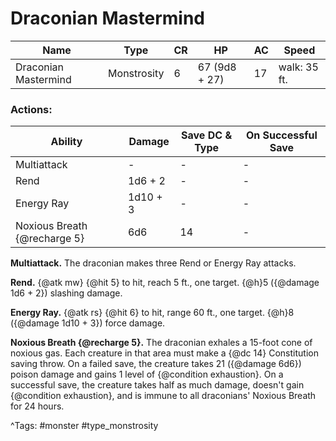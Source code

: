 # Draconian Mastermind

| Name | Type | CR | HP | AC | Speed |
|------|------|----|----|----|-------|
| Draconian Mastermind | Monstrosity | 6 | 67 (9d8 + 27) | 17 | walk: 35 ft. |

### Actions:

| Ability | Damage | Save DC & Type | On Successful Save |
|---------|--------|----------------|--------------------|
| Multiattack | - | - | - |
| Rend | 1d6 + 2 | - | - |
| Energy Ray | 1d10 + 3 | - | - |
| Noxious Breath {@recharge 5} | 6d6 | 14 | - |


**Multiattack.** The draconian makes three Rend or Energy Ray attacks.

**Rend.** {@atk mw} {@hit 5} to hit, reach 5 ft., one target. {@h}5 ({@damage 1d6 + 2}) slashing damage.

**Energy Ray.** {@atk rs} {@hit 6} to hit, range 60 ft., one target. {@h}8 ({@damage 1d10 + 3}) force damage.

**Noxious Breath {@recharge 5}.** The draconian exhales a 15-foot cone of noxious gas. Each creature in that area must make a {@dc 14} Constitution saving throw. On a failed save, the creature takes 21 ({@damage 6d6}) poison damage and gains 1 level of {@condition exhaustion}. On a successful save, the creature takes half as much damage, doesn't gain {@condition exhaustion}, and is immune to all draconians' Noxious Breath for 24 hours.

^Tags: #monster #type_monstrosity